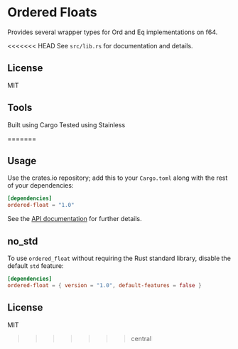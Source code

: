 # Ordered Floats

Provides several wrapper types for Ord and Eq implementations on f64.

<<<<<<< HEAD
See `src/lib.rs` for documentation and details.

## License

MIT

## Tools

Built using Cargo
Tested using Stainless

=======
## Usage

Use the crates.io repository; add this to your `Cargo.toml` along
with the rest of your dependencies:

```toml
[dependencies]
ordered-float = "1.0"
```

See the [API documentation](https://docs.rs/ordered-float) for further details.

## no_std

To use `ordered_float` without requiring the Rust standard library, disable
the default `std` feature:

```toml
[dependencies]
ordered-float = { version = "1.0", default-features = false }
```

## License

MIT
>>>>>>> central

